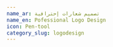 ```yaml
---
name_ar: تصميم شعارات إحترافية
name_en: Pofessional Logo Design
icon: Pen-tool
category_slug: logodesign
---
```

